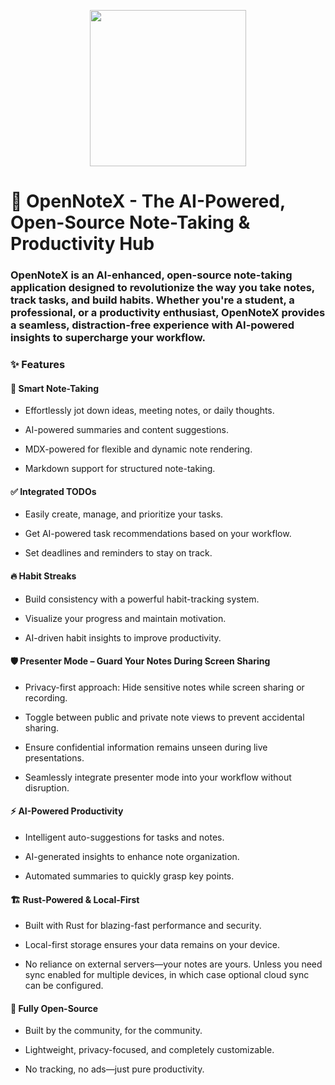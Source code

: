 <p align="center">
  <img src="https://github.com/user-attachments/assets/adc36a4e-5e67-49e9-b390-101ac704782e" style="height:250px;width:250px;" />

</p>

# 🚀 OpenNoteX - The AI-Powered, Open-Source Note-Taking & Productivity Hub

### OpenNoteX is an AI-enhanced, open-source note-taking application designed to revolutionize the way you take notes, track tasks, and build habits. Whether you're a student, a professional, or a productivity enthusiast, OpenNoteX provides a seamless, distraction-free experience with AI-powered insights to supercharge your workflow.


### ✨ Features

#### 📝 Smart Note-Taking

- Effortlessly jot down ideas, meeting notes, or daily thoughts.

- AI-powered summaries and content suggestions.

- MDX-powered for flexible and dynamic note rendering.

- Markdown support for structured note-taking.

#### ✅ Integrated TODOs

- Easily create, manage, and prioritize your tasks.

- Get AI-powered task recommendations based on your workflow.

- Set deadlines and reminders to stay on track.

#### 🔥 Habit Streaks

- Build consistency with a powerful habit-tracking system.

- Visualize your progress and maintain motivation.

- AI-driven habit insights to improve productivity.

#### 🛡️ Presenter Mode – Guard Your Notes During Screen Sharing

- Privacy-first approach: Hide sensitive notes while screen sharing or recording.

- Toggle between public and private note views to prevent accidental sharing.

- Ensure confidential information remains unseen during live presentations.

- Seamlessly integrate presenter mode into your workflow without disruption.

#### ⚡ AI-Powered Productivity

- Intelligent auto-suggestions for tasks and notes.

- AI-generated insights to enhance note organization.

- Automated summaries to quickly grasp key points.

#### 🏗️ Rust-Powered & Local-First

- Built with Rust for blazing-fast performance and security.

- Local-first storage ensures your data remains on your device.

- No reliance on external servers—your notes are yours. Unless you need sync enabled for multiple devices, in which case optional cloud sync can be configured.

#### 🌟 Fully Open-Source

- Built by the community, for the community.

- Lightweight, privacy-focused, and completely customizable.

- No tracking, no ads—just pure productivity.
